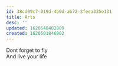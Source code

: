 ```yaml
---
id: 38cd09c7-019d-4b9d-ab72-3feea335e131
title: Arts
desc: ''
updated: 1620548482889
created: 1620501846902
---
```

Dont forget to fly   
And live your life
